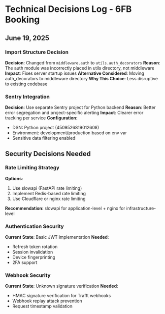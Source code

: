 # Technical Decisions Log - 6FB Booking

## June 19, 2025

### Import Structure Decision
**Decision**: Changed from `middleware.auth` to `utils.auth_decorators`
**Reason**: The auth module was incorrectly placed in utils directory, not middleware
**Impact**: Fixes server startup issues
**Alternative Considered**: Moving auth_decorators to middleware directory
**Why This Choice**: Less disruptive to existing codebase

### Sentry Integration
**Decision**: Use separate Sentry project for Python backend
**Reason**: Better error segregation and project-specific alerting
**Impact**: Clearer error tracking per service
**Configuration**:
- DSN: Python project (4509526819012608)
- Environment: development/production based on env var
- Sensitive data filtering enabled

## Security Decisions Needed

### Rate Limiting Strategy
**Options**:
1. Use slowapi (FastAPI rate limiting)
2. Implement Redis-based rate limiting
3. Use Cloudflare or nginx rate limiting

**Recommendation**: slowapi for application-level + nginx for infrastructure-level

### Authentication Security
**Current State**: Basic JWT implementation
**Needed**:
- Refresh token rotation
- Session invalidation
- Device fingerprinting
- 2FA support

### Webhook Security
**Current State**: Unknown signature verification
**Needed**:
- HMAC signature verification for Trafft webhooks
- Webhook replay attack prevention
- Request timestamp validation
